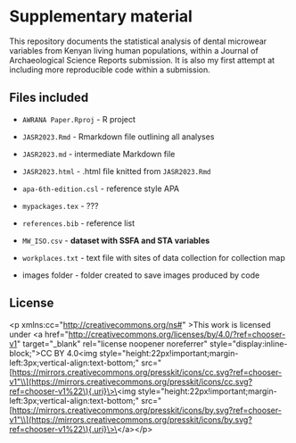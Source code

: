 # Supplementary material

This repository documents the statistical analysis of dental microwear variables from Kenyan living human populations, within a Journal of Archaeological Science Reports submission. It is also my first attempt at including more reproducible code within a submission.

## Files included

-   `AWRANA Paper.Rproj` - R project

-   `JASR2023.Rmd` - Rmarkdown file outlining all analyses

-   `JASR2023.md` - intermediate Markdown file

-   `JASR2023.html` - .html file knitted from `JASR2023.Rmd`

-   `apa-6th-edition.csl` - reference style APA

-   `mypackages.tex` - ???

-   `references.bib` - reference list

-   `MW_ISO.csv` - **dataset with SSFA and STA variables**

-   `workplaces.txt` - text file with sites of data collection for collection map

-   images folder - folder created to save images produced by code

## License

\<p xmlns:cc="<http://creativecommons.org/ns#>" \>This work is licensed under \<a href="<http://creativecommons.org/licenses/by/4.0/?ref=chooser-v1>" target="\_blank" rel="license noopener noreferrer" style="display:inline-block;"\>CC BY 4.0\<img style="height:22px!important;margin-left:3px;vertical-align:text-bottom;" src="[https://mirrors.creativecommons.org/presskit/icons/cc.svg?ref=chooser-v1"\\](https://mirrors.creativecommons.org/presskit/icons/cc.svg?ref=chooser-v1%22\){.uri}\>\<img style="height:22px!important;margin-left:3px;vertical-align:text-bottom;" src="[https://mirrors.creativecommons.org/presskit/icons/by.svg?ref=chooser-v1"\\](https://mirrors.creativecommons.org/presskit/icons/by.svg?ref=chooser-v1%22\){.uri}\>\</a\>\</p\>

